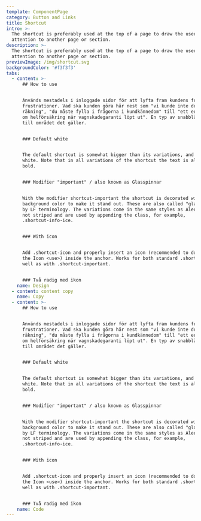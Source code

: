 ```yaml
---
template: ComponentPage
category: Button and Links
title: Shortcut
intro: >-
  The shortcut is preferably used at the top of a page to draw the users
  attention to another page or section.
description: >-
  The shortcut is preferably used at the top of a page to draw the users
  attention to another page or section.
previewImage: /img/shortcut.svg
backgroundColor: '#f3f3f3'
tabs:
  - content: >-
      ## How to use


      Används mestadels i inloggade sidor för att lyfta fram kundens främsta
      frustrationer. Vad ska kunden göra här nest som "vi kunde inte dra en
      räkning", "du måste fylla i frågorna i kundkännedom" till "ett erbjudande
      om helförsäkring när vagnskadegaranti löpt ut". En typ av snabblänk direkt
      till området det gäller.


      ### Default white


      The default shortcut is somewhat bigger than its variations, and always
      white. Note that in all variations of the shortcut the text is always
      bold. 


      ### Modifier "important" / also known as Glasspinnar


      With the modifier shortcut-important the shortcut is decorated with a
      background color to make it stand out. These are also called "glasspinnar"
      by LF terminology. The variations come in the same styles as Alerts but
      not striped and are used by appending the class, for example,
      .shortcut-info-ice.


      ### With icon


      Add .shortcut-icon and properly insert an icon (recommended to do so via
      the Icon <use>) inside the anchor. Works for both standard .shortcut as
      well as with .shortcut-important.


      ### Två radig med ikon
    name: Design
  - content: content copy
    name: Copy
  - content: >-
      ## How to use


      Används mestadels i inloggade sidor för att lyfta fram kundens främsta
      frustrationer. Vad ska kunden göra här nest som "vi kunde inte dra en
      räkning", "du måste fylla i frågorna i kundkännedom" till "ett erbjudande
      om helförsäkring när vagnskadegaranti löpt ut". En typ av snabblänk direkt
      till området det gäller.


      ### Default white


      The default shortcut is somewhat bigger than its variations, and always
      white. Note that in all variations of the shortcut the text is always
      bold. 


      ### Modifier "important" / also known as Glasspinnar


      With the modifier shortcut-important the shortcut is decorated with a
      background color to make it stand out. These are also called "glasspinnar"
      by LF terminology. The variations come in the same styles as Alerts but
      not striped and are used by appending the class, for example,
      .shortcut-info-ice.


      ### With icon


      Add .shortcut-icon and properly insert an icon (recommended to do so via
      the Icon <use>) inside the anchor. Works for both standard .shortcut as
      well as with .shortcut-important.


      ### Två radig med ikon
    name: Code
---
```


